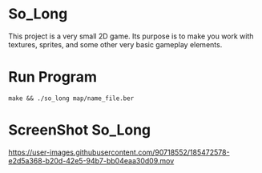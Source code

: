 # So_Long
This project is a very small 2D game.
Its purpose is to make you work with textures, sprites,
and some other very basic gameplay elements.

# Run Program
``` make && ./so_long map/name_file.ber ```

# ScreenShot So_Long



https://user-images.githubusercontent.com/90718552/185472578-e2d5a368-b20d-42e5-94b7-bb04eaa30d09.mov



